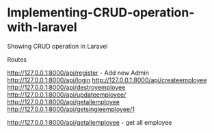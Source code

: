 # Implementing-CRUD-operation-with-laravel
Showing CRUD operation in Laravel

Routes

http://127.0.0.1:8000/api/register - Add new Admin
http://127.0.0.1:8000/api/login
http://127.0.0.1:8000/api/createemployee
http://127.0.0.1:8000/api/destroyemployee
http://127.0.0.1:8000/api/updateemployee/
http://127.0.0.1:8000/api/getallemployee
http://127.0.0.1:8000/api/getsingleemployee/1


http://127.0.0.1:8000/api/getallemployee - get all employee
